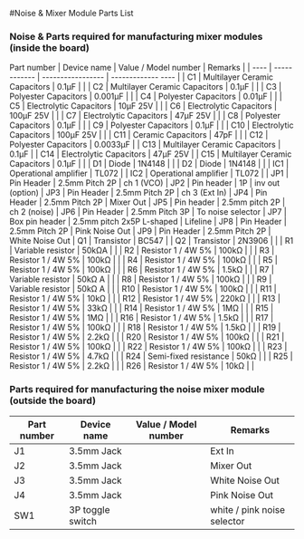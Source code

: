 #Noise & Mixer Module Parts List

### Noise & Parts required for manufacturing mixer modules (inside the board)

Part number | Device name | Value / Model number | Remarks |
| ---- | ------------ | ----------------- | ------------- ---- |
| C1 | Multilayer Ceramic Capacitors | 0.1μF | |
| C2 | Multilayer Ceramic Capacitors | 0.1μF | |
| C3 | Polyester Capacitors | 0.001μF | |
| C4 | Polyester Capacitors | 0.01μF | |
| C5 | Electrolytic Capacitors | 10μF 25V | |
| C6 | Electrolytic Capacitors | 100μF 25V | |
| C7 | Electrolytic Capacitors | 47μF 25V | |
| C8 | Polyester Capacitors | 0.1μF | |
| C9 | Polyester Capacitors | 0.1μF | |
| C10 | Electrolytic Capacitors | 100μF 25V | |
| C11 | Ceramic Capacitors | 47pF | |
| C12 | Polyester Capacitors | 0.0033μF | |
C13 | Multilayer Ceramic Capacitors | 0.1μF | |
C14 | Electrolytic Capacitors | 47μF 25V | |
C15 | Multilayer Ceramic Capacitors | 0.1μF | |
| D1 | Diode | 1N4148 | |
| D2 | Diode | 1N4148 | | |
IC1 | Operational amplifier | TL072 | |
IC2 | Operational amplifier | TL072 | |
JP1 | Pin Header | 2.5mm Pitch 2P | ch 1 (VCO) |
JP2 | Pin header | 1P | inv out (option) |
JP3 | Pin Header | 2.5mm Pitch 2P | ch 3 (Ext In) |
JP4 | Pin Header | 2.5mm Pitch 2P | Mixer Out |
JP5 | Pin header | 2.5mm pitch 2P | ch 2 (noise) |
JP6 | Pin Header | 2.5mm Pitch 3P | To noise selector |
JP7 | Box pin header | 2.5mm pitch 2x5P L-shaped | Lifeline |
JP8 | Pin Header | 2.5mm Pitch 2P | Pink Noise Out |
JP9 | Pin Header | 2.5mm Pitch 2P | White Noise Out |
Q1 | Transistor | BC547 | |
Q2 | Transistor | 2N3906 | |
| R1 | Variable resistor | 50kΩA | |
| R2 | Resistor 1 / 4W 5% | 100kΩ | |
| R3 | Resistor 1 / 4W 5% | 100kΩ | |
| R4 | Resistor 1 / 4W 5% | 100kΩ | |
| R5 | Resistor 1 / 4W 5% | 100kΩ | |
| R6 | Resistor 1 / 4W 5% | 1.5kΩ | |
| R7 | Variable resistor | 50kΩ A | |
| R8 | Resistor 1 / 4W 5% | 100kΩ | |
| R9 | Variable resistor | 50kΩ A | |
| R10 | Resistor 1 / 4W 5% | 100kΩ | |
| R11 | Resistor 1 / 4W 5% | 10kΩ | |
| R12 | Resistor 1 / 4W 5% | 220kΩ | |
| R13 | Resistor 1 / 4W 5% | 33kΩ | |
| R14 | Resistor 1 / 4W 5% | 1MΩ | |
| R15 | Resistor 1 / 4W 5% | 1MΩ | |
| R16 | Resistor 1 / 4W 5% | 1.5kΩ | |
| R17 | Resistor 1 / 4W 5% | 100kΩ | |
| R18 | Resistor 1 / 4W 5% | 1.5kΩ | |
| R19 | Resistor 1 / 4W 5% | 2.2kΩ | |
| R20 | Resistor 1 / 4W 5% | 100kΩ | |
| R21 | Resistor 1 / 4W 5% | 100kΩ | |
| R22 | Resistor 1 / 4W 5% | 100kΩ | |
| R23 | Resistor 1 / 4W 5% | 4.7kΩ | |
| R24 | Semi-fixed resistance | 50kΩ | |
| R25 | Resistor 1 / 4W 5% | 2.2kΩ | |
| R26 | Resistor 1 / 4W 5% | 10kΩ | |

### Parts required for manufacturing the noise mixer module (outside the board)

Part number | Device name | Value / Model number | Remarks |
| ---- | ---------- | ---- | ------------------------- |
| J1 | 3.5mm Jack | | Ext In |
| J2 | 3.5mm Jack | | Mixer Out |
J3 | 3.5mm Jack | | White Noise Out |
| J4 | 3.5mm Jack | | Pink Noise Out |
SW1 | 3P toggle switch | | white / pink noise selector |